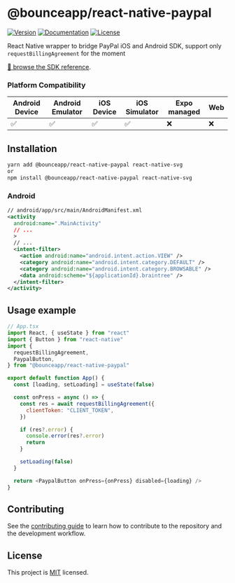 # @bounceapp/react-native-paypal

[![Version](https://img.shields.io/npm/v/@bounceapp/react-native-paypal.svg)](https://www.npmjs.com/package/@bounceapp/react-native-paypal) [![Documentation](https://img.shields.io/badge/documentation-yes-brightgreen.svg)](https://bounceapp.github.io/react-native-paypal/) [![License](https://img.shields.io/github/license/stripe/stripe-react-native)](https://github.com/Bounceapp/react-native-paypal/blob/master/LICENSE)

React Native wrapper to bridge PayPal iOS and Android SDK,
support only `requestBillingAgreement` for the moment

[📘 browse the SDK reference](https://bounceapp.github.io/react-native-paypal/).

### Platform Compatibility

| Android Device | Android Emulator | iOS Device | iOS Simulator | Expo managed | Web |
| -------------- | ---------------- | ---------- | ------------- | ------------ | --- |
| ✅             | ✅               | ✅         | ✅            | ❌           | ❌  |

## Installation

```sh
yarn add @bounceapp/react-native-paypal react-native-svg
or
npm install @bounceapp/react-native-paypal react-native-svg
```

### Android

```xml
// android/app/src/main/AndroidManifest.xml
<activity
  android:name=".MainActivity"
  // ...
  >
  // ...
  <intent-filter>
    <action android:name="android.intent.action.VIEW" />
    <category android:name="android.intent.category.DEFAULT" />
    <category android:name="android.intent.category.BROWSABLE" />
    <data android:scheme="${applicationId}.braintree" />
  </intent-filter>
</activity>
```

## Usage example

```js
// App.tsx
import React, { useState } from "react"
import { Button } from "react-native"
import {
  requestBillingAgreement,
  PaypalButton,
} from "@bounceapp/react-native-paypal"

export default function App() {
  const [loading, setLoading] = useState(false)

  const onPress = async () => {
    const res = await requestBillingAgreement({
      clientToken: "CLIENT_TOKEN",
    })

    if (res?.error) {
      console.error(res?.error)
      return
    }

    setLoading(false)
  }

  return <PaypalButton onPress={onPress} disabled={loading} />
}
```

## Contributing

See the [contributing guide](CONTRIBUTING.md) to learn how to contribute to the repository and the development workflow.

## License

This project is [MIT](https://img.shields.io/github/license/stripe/stripe-react-native) licensed.
